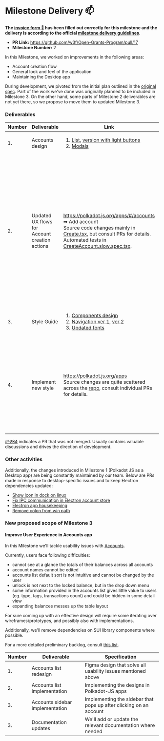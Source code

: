 # Milestone Delivery :mailbox:

**The [invoice form :pencil:](https://forms.gle/8Wx7nxtq8fKrsuEz8) has been filled out correctly for this milestone and the delivery is according to the official [milestone delivery guidelines](https://github.com/w3f/General-Grants-Program/blob/master/grants/milestone-deliverables-guidelines.md).**

- **PR Link:** https://github.com/w3f/Open-Grants-Program/pull/17
- **Milestone Number:** 2

In this Milestone, we worked on improvements in the following areas:

- Account creation flow
- General look and feel of the application
- Maintaining the Desktop app

During development, we pivoted from the initial plan outlined in the [original spec](https://github.com/w3f/Open-Grants-Program/pull/17). Part of the work we've done was originally planned to be included in Milestone 3. On the other hand, some parts of Milestone 2 deliverables are not yet there, so we propose to move them to updated Milestone 3.

### Deliverables

| Number | Deliverable                                   | Link                                                                                                                                                                                                                                                                                                                                                                                                                      | Notes                                                                                                                                                                                                                                                                                                                                                                                                                                                                                                                                                                                                                                 |
| ------ | --------------------------------------------- | ------------------------------------------------------------------------------------------------------------------------------------------------------------------------------------------------------------------------------------------------------------------------------------------------------------------------------------------------------------------------------------------------------------------------- | ------------------------------------------------------------------------------------------------------------------------------------------------------------------------------------------------------------------------------------------------------------------------------------------------------------------------------------------------------------------------------------------------------------------------------------------------------------------------------------------------------------------------------------------------------------------------------------------------------------------------------------- |
| 1.     | Accounts design                               | <ol><li> [List](https://www.figma.com/file/5NAICV06SHNbbIoYhrUS3u/PolkaDot?node-id=2782%3A4), [version with light buttons](https://www.figma.com/file/5NAICV06SHNbbIoYhrUS3u/PolkaDot?node-id=1722%3A9099) </li><li> [Modals](https://www.figma.com/file/5NAICV06SHNbbIoYhrUS3u/PolkaDot?node-id=2782%3A5) </ol>                                                                                                          |
| 2.     | Updated UX flows for Account creation actions | https://polkadot.js.org/apps/#/accounts ➡ Add account<br/>Source code changes mainly in [Create.tsx](https://github.com/polkadot-js/apps/blob/master/packages/page-accounts/src/modals/Create.tsx), but consult PRs for details. Automated tests in [CreateAccount.slow.spec.tsx](https://github.com/polkadot-js/apps/blob/master/packages/page-accounts/src/CreateAccount.slow.spec.tsx).                               | As a result of discussions alongside PR [~~#3711~~](https://github.com/polkadot-js/apps/pull/3711), we reached consensus that we keep only the new account flow, and will update design components one by one across whole app. <ol><li> Automated UI tests: [#3371](https://github.com/polkadot-js/apps/pull/3371) [#3934](https://github.com/polkadot-js/apps/pull/3934) </li><li>New create account flow and design [~~#3711~~](https://github.com/polkadot-js/apps/pull/3711) </li><li>New create account flow: [#3380](https://github.com/polkadot-js/apps/pull/3880) </li></ol>                                                 |
| 3.     | Style Guide                                   | <ol><li> [Components design](https://www.figma.com/file/5NAICV06SHNbbIoYhrUS3u/PolkaDot?node-id=2781%3A0) </li><li> [Navigation ver 1](https://www.figma.com/file/5NAICV06SHNbbIoYhrUS3u/PolkaDot?node-id=2782%3A0), [ver 2](https://www.figma.com/file/5NAICV06SHNbbIoYhrUS3u/PolkaDot?node-id=2782%3A1) </li><li> [Updated fonts](https://www.figma.com/file/5NAICV06SHNbbIoYhrUS3u/PolkaDot?node-id=2268%3A9175) </ol> |                                                                                                                                                                                                                                                                                                                                                                                                                                                                                                                                                                                                                                       |
| 4.     | Implement new style                           | https://polkadot.js.org/apps <br/> Source changes are quite scattered across the [repo](https://github.com/polkadot-js/apps/), consult individual PRs for details.                                                                                                                                                                                                                                                        | <ol><li>Fonts [#3882](https://github.com/polkadot-js/apps/pull/3882) [#4038](https://github.com/polkadot-js/apps/pull/4038) </li><li> Menu [~~#3399~~](https://github.com/polkadot-js/apps/pull/3399) [~~#3810~~](https://github.com/polkadot-js/apps/pull/3810) [#4317](https://github.com/polkadot-js/apps/pull/4317) </li><li> Layout main container on wider screens [~~#3881~~](https://github.com/polkadot-js/apps/pull/3881) [#4170](https://github.com/polkadot-js/apps/pull/4170) [#4184](https://github.com/polkadot-js/apps/pull/4184) </li><li> Minor improvements [#4583](https://github.com/polkadot-js/apps/pull/4583) |

[~~#1234~~](https://github.com/polkadot-js/apps) indicates a PR that was not merged. Usually contains valuable discussions and drives the direction of development.

### Other activities

Additionally, the changes introduced in Milestone 1 (Polkadot JS as a Desktop app) are being constantly maintained by our team. Below are PRs made in response to desktop-specific issues and to keep Electron dependencies updated:

- [Show icon in dock on linux](https://github.com/polkadot-js/apps/pull/3365)
- [Fix IPC communication in Electron account store](https://github.com/polkadot-js/apps/pull/3952)
- [Electron app housekeeping](https://github.com/polkadot-js/apps/pull/3958)
- [Remove colon from win path](https://github.com/polkadot-js/apps/pull/4361)

### New proposed scope of Milestone 3

#### Improve User Experience in Accounts app

In this Milestone we'll tackle usability issues with [Accounts](https://polkadot.js.org/apps/#/accounts).

Currently, users face following difficulties:

- cannot see at a glance the totals of their balances across all accounts
- account names cannot be edited
- accounts list default sort is not intuitive and cannot be changed by the user
- unlock is not next to the locked balance, but in the drop down menu
- some information provided in the accounts list gives little value to users (eg. type, tags, transactions count) and could be hidden in some detail view
- expanding balances messes up the table layout

For sure coming up with an effective design will require some iterating over wireframes/prototypes, and possibly also with implementations.

Additionally, we'll remove dependencies on SUI library components where possible.

For a more detailed preliminary backlog, consult [this list](https://workflowy.com/s/accounts-backlog/9ppyPN0DpdNL3vG5).

| Number | Deliverable                     | Specification                                                      |
| ------ | ------------------------------- | ------------------------------------------------------------------ |
| 1.     | Accounts list redesign          | Figma design that solve all usability issues mentioned above       |
| 2.     | Accounts list implementation    | Implementing the designs in Polkadot-JS apps                       |
| 3.     | Accounts sidebar implementation | Implementing the sidebar that pops up after clicking on an account |
| 3.     | Documentation updates           | We'll add or update the relevant documentation where needed        |
